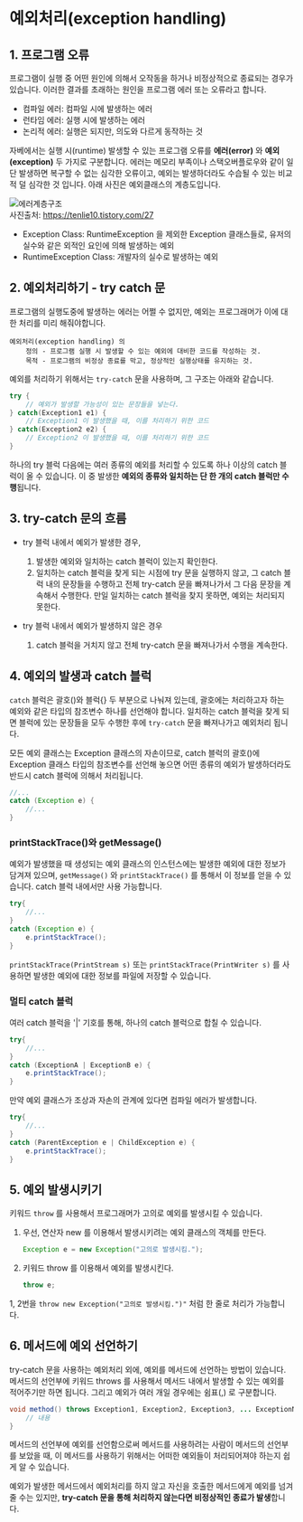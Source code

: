 # 예외처리(exception handling)
## 1. 프로그램 오류
프로그램이 실행 중 어떤 원인에 의해서 오작동을 하거나 비정상적으로 종료되는 경우가 있습니다.
이러한 결과를 초래하는 원인을 프로그램 에러 또는 오류라고 합니다.

- 컴파일 에러: 컴파일 시에 발생하는 에러
- 런타임 에러: 실행 시에 발생하는 에러
- 논리적 에러: 실행은 되지만, 의도와 다르게 동작하는 것

자베에서는 실행 시(runtime) 발생할 수 있는 프로그램 오류를 **에러(error)** 와 **예외(exception)** 두 가지로 구분합니다.
에러는 메모리 부족이나 스택오버플로우와 같이 일단 발생하면 복구할 수 없는 심각한 오류이고, 예외는 발생하더라도 수습될 수 있는 비교적 덜 심각한 것 입니다.
아래 사진은 예외클래스의 계층도입니다.

![에러계층구조](https://user-images.githubusercontent.com/63203480/147412203-f3621b1e-4ade-4a28-9a66-728bc8bb6479.png)    
사진출처: https://tenlie10.tistory.com/27

- Exception Class: RuntimeException 을 제외한 Exception 클래스들로, 유저의 실수와 같은 외적인 요인에 의해 발생하는 예외
- RuntimeException Class: 개발자의 실수로 발생하는 예외

## 2. 예외처리하기 - try catch 문
프로그램의 실행도중에 발생하는 에러는 어쩔 수 없지만, 예외는 프로그래머가 이에 대한 처리를 미리 해줘야합니다.

```
예외처리(exception handling) 의
    정의 - 프로그램 실행 시 발생할 수 있는 예외에 대비한 코드를 작성하는 것.
    목적 - 프로그램의 비정상 종료를 막고, 정상적인 실행상태를 유지하는 것.
```

예외를 처리하기 위해서는 ```try-catch``` 문을 사용하며, 그 구조는 아래와 같습니다.

```java
try {
    // 예외가 발생할 가능성이 있는 문장들을 넣는다.
} catch(Exception1 e1) {
    // Exception1 이 발생했을 때, 이를 처리하기 위한 코드
} catch(Exception2 e2) {
    // Exception2 이 발생했을 때, 이를 처리하기 위한 코드     
}
```

하나의 try 블럭 다음에는 여러 종류의 예외를 처리할 수 있도록 하나 이상의 catch 블럭이 올 수 있습니다.
이 중 발생한 **예외의 종류와 일치하는 단 한 개의 catch 블럭만 수행**됩니다.


## 3. try-catch 문의 흐름
- try 블럭 내에서 예외가 발생한 경우,
    1. 발생한 예외와 일치하는 catch 블럭이 있는지 확인한다.
    2. 일치하는 catch 블럭을 찾게 되는 시점에 try 문을 실행하지 않고, 그 catch 블럭 내의 문장들을 수행하고 전체 try-catch 문을 빠져나가서
    그 다음 문장을 계속해서 수행한다. 만일 일치하는 catch 블럭을 찾지 못하면, 예외는 처리되지 못한다.
       
- try 블럭 내에서 예외가 발생하지 않은 경우
    1. catch 블럭을 거치지 않고 전체 try-catch 문을 빠져나가서 수행을 계속한다.
    
## 4. 예외의 발생과 catch 블럭
```catch``` 블럭은 괄호()와 블럭{} 두 부분으로 나눠져 있는데, 괄호에는 처리하고자 하는 예외와 같은 타입의 참조변수 하나를 선언해야 합니다.
일치하는 catch 블럭을 찾게 되면 블럭에 있는 문장들을 모두 수행한 후에 ```try-catch``` 문을 빠져나가고 예외처리 됩니다.

모든 예외 클래스는 Exception 클래스의 자손이므로, catch 블럭의 괄호()에 Exception 클래스 타입의 참조변수를 선언해 놓으면 어떤 종류의 예외가 발생하더라도
반드시 catch 블럭에 의해서 처리됩니다.
```java
//...
catch (Exception e) {
    //...
}
```

### printStackTrace()와 getMessage()
예외가 발생했을 때 생성되는 예외 클래스의 인스턴스에는 발생한 예외에 대한 정보가 담겨져 있으며, 
```getMessage()``` 와 ```printStackTrace()``` 를 통해서 이 정보를 얻을 수 있습니다. catch 블럭 내에서만 사용 가능합니다.

```java
try{
    //...   
}
catch (Exception e) {
    e.printStackTrace();
}
```

```printStackTrace(PrintStream s)``` 또는 ```printStackTrace(PrintWriter s)``` 를 사용하면 발생한 예외에 대한 정보를 파일에 저장할 수 있습니다.

### 멀티 catch 블럭
여러 catch 블럭을 '|' 기호를 통해, 하나의 catch 블럭으로 합칠 수 있습니다.

```java
try{
    //...   
}
catch (ExceptionA | ExceptionB e) {
    e.printStackTrace();
}
```

만약 예외 클래스가 조상과 자손의 관계에 있다면 컴파일 에러가 발생합니다.
```java
try{
    //...   
}
catch (ParentException e | ChildException e) {
    e.printStackTrace();
}
```

## 5. 예외 발생시키기
키워드 ```throw``` 를 사용해서 프로그래머가 고의로 예외를 발생시킬 수 있습니다.

1. 우선, 연산자 new 를 이용해서 발생시키려는 예외 클래스의 객체를 만든다.
    ```java
    Exception e = new Exception("고의로 발생시킴.");
    ```
   
2. 키워드 throw 를 이용해서 예외를 발생시킨다.
    ```java
    throw e;
    ```
   
1, 2번을 ```throw new Exception("고의로 발생시킴.")"``` 처럼 한 줄로 처리가 가능합니다.

## 6. 메서드에 예외 선언하기
try-catch 문을 사용하는 예외처리 외에, 예외를 메서드에 선언하는 방법이 있습니다.
메서드의 선언부에 키워드 throws 를 사용해서 메서드 내에서 발생할 수 있는 예외를 적어주기만 하면 됩니다. 그리고 예외가 여러 개일 경우에는 쉼표(,) 로 구분합니다.

```java
void method() throws Exception1, Exception2, Exception3, ... ExceptionN {
    // 내용
} 
```

메서드의 선언부에 예외를 선언함으로써 메서드를 사용하려는 사람이 메서드의 선언부를 보았을 때, 이 메서드를 사용하기 위해서는
어떠한 예외들이 처리되어져야 하는지 쉽게 알 수 있습니다.

예외가 발생한 메서드에서 예외처리를 하지 않고 자신을 호출한 메서드에게 예외를 넘겨줄 수는 있지만, **try-catch 문을 통해 처리하지 않는다면 비정상적인 종료가 발생**합니다.

